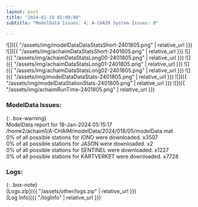 ```yaml
---
layout: post
title: "2024-01-18 05:00:00"
subtitle: "ModelData Issues: 4; A-CHAIM System Issues: 0"

---
```


![]({{ "/assets/img/modelDataDataStatsShort-2401805.png" | relative_url }})
![]({{ "/assets/img/achaimDataStatsShort-2401805.png" | relative_url }})
![]({{ "/assets/img/achaimDataStatsLong00-2401805.png" | relative_url }})
![]({{ "/assets/img/achaimDataStatsLong01-2401805.png" | relative_url }})
![]({{ "/assets/img/achaimDataStatsLong02-2401805.png" | relative_url }})
![]({{ "/assets/img/modelDataDataStats-2401805.png" | relative_url }})
![]({{ "/assets/img/modelDataStationStats-2401805.png" | relative_url }})
![]({{ "/assets/img/achaimRunTime-2401805.png" | relative_url }})


### ModelData Issues:  
  
{: .box-warning}  
 ModelData report for 18-Jan-2024 05:15:17   
 /home2/achaim1/A-CHAIM/modelData/2024/018/05/modelData.mat   
 0% of all possible stations for IONO were downloaded. x3507   
 0% of all possible stations for JASON were downloaded. x2   
 0% of all possible stations for SENTINEL were downloaded. x1227   
 0% of all possible stations for KARTVERKET were downloaded. x7728   
  


### Logs:  
  
{: .box-note}  
[Logs.zip]({{ "/assets/other/logs.zip" | relative_url }})  
[Log Info]({{ "/logInfo" | relative_url }})  
